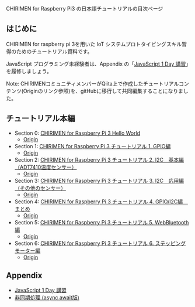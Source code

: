 CHIRIMEN for Raspberry Pi3 の日本語チュートリアルの目次ページ

## はじめに

CHIRIMEN for raspberry pi 3を用いた IoT システムプロトタイピングスキル習得のためのチュートリアル資料です。

JavaScript プログラミング未経験者は、Appendix の「[JavaScript 1 Day 講習](https://webiotmakers.github.io/static/docs/maebashi-js.pdf)」を履修しましょう。

Note: CHIRIMENコミュニティメンバーがQiita上で作成したチュートリアルコンテンツ(Originのリンク参照)を、gitHubに移行して共同編集することになりました。

## チュートリアル本編
* Section 0: [CHIRIMEN for Raspberry Pi 3 Hello World](section0.md)
  * [Origin](https://qiita.com/tadfmac/items/82817476615fdc7394b3)
* Section 1: [CHIRIMEN for Raspberry Pi 3 チュートリアル 1. GPIO編](section1.md)
  * [Origin](https://qiita.com/tadfmac/items/ebd01cfe46e30de70f3d)
* Section 2: [CHIRIMEN for Raspberry Pi 3 チュートリアル 2. I2C　基本編（ADT7410温度センサー）](section2.md)
  * [Origin](https://qiita.com/tadfmac/items/36d5467f79b6fd3114fb)
* Section 3: [CHIRIMEN for Raspberry Pi 3 チュートリアル 3. I2C　応用編（その他のセンサー）](section3.md)
  * [Origin](https://qiita.com/tadfmac/items/b17d8c6a35b31c495a36)
* Section 4: [CHIRIMEN for Raspberry Pi 3 チュートリアル 4. GPIO/I2C編　まとめ](section4.md)
  * [Origin](https://qiita.com/tadfmac/items/d627f8d2fec3c5f8711b)
* Section 5: [CHIRIMEN for Raspberry Pi 3 チュートリアル 5. WebBluetooth編](section5.md)
  * [Origin](https://qiita.com/g200kg/items/28b3cc8c058bb49673a2)
* Section 6: [CHIRIMEN for Raspberry Pi 3 チュートリアル 6. ステッピングモーター編](section6.md)
  * [Origin](https://qiita.com/g200kg/items/cfb737c07b9b6edced3e)

## Appendix
* [JavaScript 1 Day 講習](https://webiotmakers.github.io/static/docs/maebashi-js.pdf)
* [非同期処理 (async await版)](appendix0.md)
